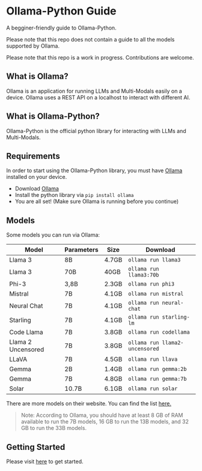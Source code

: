 # Ollama-Python Guide
A begginer-friendly guide to Ollama-Python.

Please note that this repo does not contain a guide to all the models supported by Ollama.

Please note that this repo is a work in progress. Contributions are welcome.

## What is Ollama?
Ollama is an application for running LLMs and Multi-Modals easily on a device. Ollama uses a REST API on a localhost to interact with different AI.

## What is Ollama-Python?
Ollama-Python is the official python library for interacting with LLMs and Multi-Modals.

## Requirements
In order to start using the Ollama-Python library, you must have [Ollama](https://ollama.com) installed on your device.

- Download [Ollama](https://ollama.com)
- Install the python library via `pip install ollama`
- You are all set! (Make sure Ollama is running before you continue)

## Models
Some models you can run via Ollama:

| Model              | Parameters | Size  | Download                       |
| ------------------ | ---------- | ----- | ------------------------------ |
| Llama 3            | 8B         | 4.7GB | `ollama run llama3`            |
| Llama 3            | 70B        | 40GB  | `ollama run llama3:70b`        |
| Phi-3              | 3,8B       | 2.3GB | `ollama run phi3`              |
| Mistral            | 7B         | 4.1GB | `ollama run mistral`           |
| Neural Chat        | 7B         | 4.1GB | `ollama run neural-chat`       |
| Starling           | 7B         | 4.1GB | `ollama run starling-lm`       |
| Code Llama         | 7B         | 3.8GB | `ollama run codellama`         |
| Llama 2 Uncensored | 7B         | 3.8GB | `ollama run llama2-uncensored` |
| LLaVA              | 7B         | 4.5GB | `ollama run llava`             |
| Gemma              | 2B         | 1.4GB | `ollama run gemma:2b`          |
| Gemma              | 7B         | 4.8GB | `ollama run gemma:7b`          |
| Solar              | 10.7B      | 6.1GB | `ollama run solar`             |

There are more models on their website. You can find the list [here.](https://ollama.com/library)

> Note: According to Ollama, you should have at least 8 GB of RAM available to run the 7B models, 16 GB to run the 13B models, and 32 GB to run the 33B models.

## Getting Started
Please visit [here](docs/getting-started.md) to get started.
